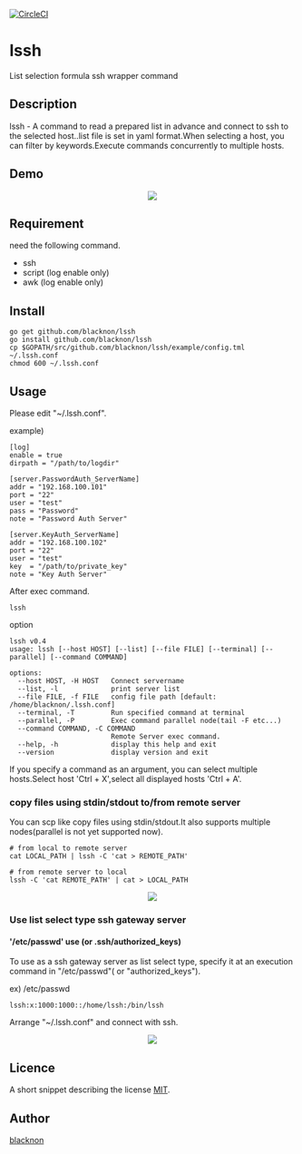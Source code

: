 [![CircleCI](https://circleci.com/gh/blacknon/lssh.svg?style=svg)](https://circleci.com/gh/blacknon/lssh)

lssh
====

List selection formula ssh wrapper command

## Description

lssh - A command to read a prepared list in advance and connect to ssh to the selected host..list file is set in yaml format.When selecting a host, you can filter by keywords.Execute commands concurrently to multiple hosts.

## Demo

<p align="center">
<img src="./example/lssh.gif" />
</p>

## Requirement

need the following command.

- ssh
- script (log enable only)
- awk (log enable only)

## Install

    go get github.com/blacknon/lssh
    go install github.com/blacknon/lssh
    cp $GOPATH/src/github.com/blacknon/lssh/example/config.tml ~/.lssh.conf
    chmod 600 ~/.lssh.conf

## Usage

Please edit "~/.lssh.conf".

example)

	[log]
	enable = true
	dirpath = "/path/to/logdir"

	[server.PasswordAuth_ServerName]
	addr = "192.168.100.101"
	port = "22"
	user = "test"
	pass = "Password"
	note = "Password Auth Server"

	[server.KeyAuth_ServerName]
	addr = "192.168.100.102"
	port = "22"
	user = "test"
	key  = "/path/to/private_key"
	note = "Key Auth Server"


After exec command.

    lssh


option

	lssh v0.4
	usage: lssh [--host HOST] [--list] [--file FILE] [--terminal] [--parallel] [--command COMMAND]

	options:
	  --host HOST, -H HOST   Connect servername
	  --list, -l             print server list
	  --file FILE, -f FILE   config file path [default: /home/blacknon/.lssh.conf]
	  --terminal, -T         Run specified command at terminal
	  --parallel, -P         Exec command parallel node(tail -F etc...)
	  --command COMMAND, -C COMMAND
	                         Remote Server exec command.
	  --help, -h             display this help and exit
	  --version              display version and exit

If you specify a command as an argument, you can select multiple hosts.Select host 'Ctrl + X',select all displayed hosts 'Ctrl + A'.


### copy files using stdin/stdout to/from remote server

You can scp like copy files using stdin/stdout.It also supports multiple nodes(parallel is not yet supported now).

	# from local to remote server
	cat LOCAL_PATH | lssh -C 'cat > REMOTE_PATH'

	# from remote server to local
	lssh -C 'cat REMOTE_PATH' | cat > LOCAL_PATH

<p align="center">
<img src="./example/lssh_stdcp.gif" />
</p>

### Use list select type ssh gateway server

#### '/etc/passwd' use (or .ssh/authorized_keys)

To use as a ssh gateway server as list select type, specify it at an execution command in "/etc/passwd"( or "authorized_keys").

ex) /etc/passwd

    lssh:x:1000:1000::/home/lssh:/bin/lssh

Arrange "~/.lssh.conf" and connect with ssh.

<p align="center">
<img src="./example/lssh_withpasswd.gif" />
</p>

## Licence

A short snippet describing the license [MIT](https://github.com/blacknon/lssh/blob/master/LICENSE.md).

## Author

[blacknon](https://github.com/blacknon)
